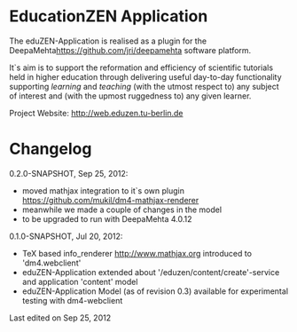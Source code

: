 # EducationZEN Application

The eduZEN-Application is realised as a plugin for the DeepaMehta<https://github.com/jri/deepamehta> software platform.

It`s aim is to support the reformation and efficiency of scientific tutorials held in higher education through delivering useful day-to-day functionality supporting _learning_ and _teaching_ (with the utmost respect to) any subject of interest and (with the upmost ruggedness to) any given learner.

Project Website: <http://web.eduzen.tu-berlin.de>

# Changelog

0.2.0-SNAPSHOT, Sep 25, 2012:

- moved mathjax integration to it`s own plugin <https://github.com/mukil/dm4-mathjax-renderer>
- meanwhile we made a couple of changes in the model
- to be upgraded to run with DeepaMehta 4.0.12

0.1.0-SNAPSHOT, Jul 20, 2012:

- TeX based info_renderer <http://www.mathjax.org> introduced to  'dm4.webclient'
- eduZEN-Application extended about '/eduzen/content/create'-service and application 'content' model
- eduZEN-Application Model (as of revision 0.3) available for experimental testing with dm4-webclient

Last edited on Sep 25, 2012

